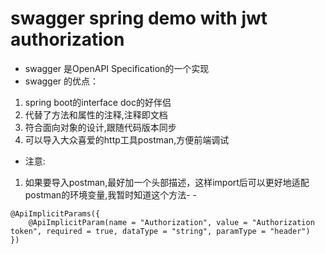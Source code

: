 # swagger spring demo with jwt authorization
- swagger 是OpenAPI Specification的一个实现
- swagger 的优点：
1. spring boot的interface doc的好伴侣
2. 代替了方法和属性的注释,注释即文档
3. 符合面向对象的设计,跟随代码版本同步
4. 可以导入大众喜爱的http工具postman,方便前端调试

- 注意:
1. 如果要导入postman,最好加一个头部描述，这样import后可以更好地适配postman的环境变量,我暂时知道这个方法- - 
```
@ApiImplicitParams({
	@ApiImplicitParam(name = "Authorization", value = "Authorization token", required = true, dataType = "string", paramType = "header") 
})
```
